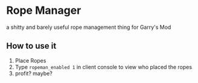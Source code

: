 # Rope Manager

a shitty and barely useful rope management thing for Garry's Mod

## How to use it

1. Place Ropes
2. Type `ropeman_enabled 1` in client console to view who placed the ropes
3. profit? maybe?
